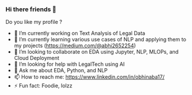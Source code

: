 ### Hi there friends 👋

Do you like my profile ?

- 🔭 I’m currently working on Text Analysis of Legal Data
- 🌱 I’m currently learning various use cases of NLP and applying them to my projects (https://medium.com/@abhi2652254)
- 👯 I’m looking to collaborate on EDA using Jupyter, NLP, MLOPs, and Cloud Deployment
- 🤔 I’m looking for help with LegalTech using AI
- 💬 Ask me about EDA, Python, and NLP
- 📫 How to reach me: https://www.linkedin.com/in/obhinaba17/ 
- ⚡ Fun fact: Foodie, lolzz


<!--
**abhigyan631/abhigyan631** is a ✨ _special_ ✨ repository because its `README.md` (this file) appears on your GitHub profile.

Here are some ideas to get you started:


- 
-->
